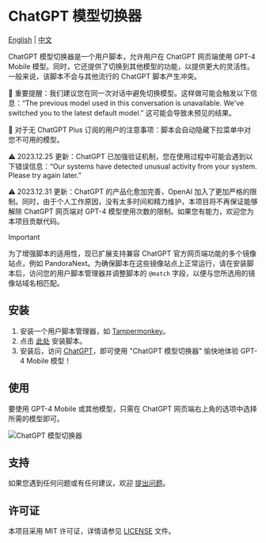 # ChatGPT 模型切换器

[English](README.md) | [中文](README_zh.md)

ChatGPT 模型切换器是一个用户脚本，允许用户在 ChatGPT 网页端使用 GPT-4 Mobile 模型。同时，它还提供了切换到其他模型的功能，以提供更大的灵活性。一般来说，该脚本不会与其他流行的 ChatGPT 脚本产生冲突。

🔴 重要提醒：我们建议您在同一次对话中避免切换模型。这样做可能会触发以下信息：“The previous model used in this conversation is unavailable. We've switched you to the latest default model.” 这可能会导致未预见的结果。

🔵 对于无 ChatGPT Plus 订阅的用户的注意事项：脚本会自动隐藏下拉菜单中对您不可用的模型。

⚠️ 2023.12.25 更新：ChatGPT 已加强验证机制，您在使用过程中可能会遇到以下错误信息：“Our systems have detected unusual activity from your system. Please try again later.”

⚠️ 2023.12.31 更新：ChatGPT 的产品化愈加完善，OpenAI 加入了更加严格的限制。同时，由于个人工作原因，没有太多时间和精力维护，本项目将不再保证能够解除 ChatGPT 网页端对 GPT-4 模型使用次数的限制。如果您有能力，欢迎您为本项目贡献代码。

> [!IMPORTANT]
> 为了增强脚本的适用性，现已扩展支持兼容 ChatGPT 官方网页端功能的多个镜像站点，例如 PandoraNext。为确保脚本在这些镜像站点上正常运行，请在安装脚本后，访问您的用户脚本管理器并调整脚本的 `@match` 字段，以便与您所选用的镜像站域名相匹配。

## 安装

1. 安装一个用户脚本管理器，如 [Tampermonkey](https://www.tampermonkey.net/)。
2. 点击 [此处](https://raw.githubusercontent.com/hydrotho/ChatGPT_Model_Switcher/main/dist/chatgpt-model-switcher.user.js) 安装脚本。
3. 安装后，访问 [ChatGPT](https://chat.openai.com/)，即可使用 "ChatGPT 模型切换器" 愉快地体验 GPT-4 Mobile 模型！

## 使用

要使用 GPT-4 Mobile 或其他模型，只需在 ChatGPT 网页端右上角的选项中选择所需的模型即可。

![ChatGPT 模型切换器](https://github.com/hydrotho/ChatGPT_Model_Switcher/assets/42911474/75ef5379-b5e4-45ff-8f90-286cfa291881)

## 支持

如果您遇到任何问题或有任何建议，欢迎 [提出问题](https://github.com/hydrotho/ChatGPT_Model_Switcher/issues)。

## 许可证

本项目采用 MIT 许可证，详情请参见 [LICENSE](LICENSE) 文件。
